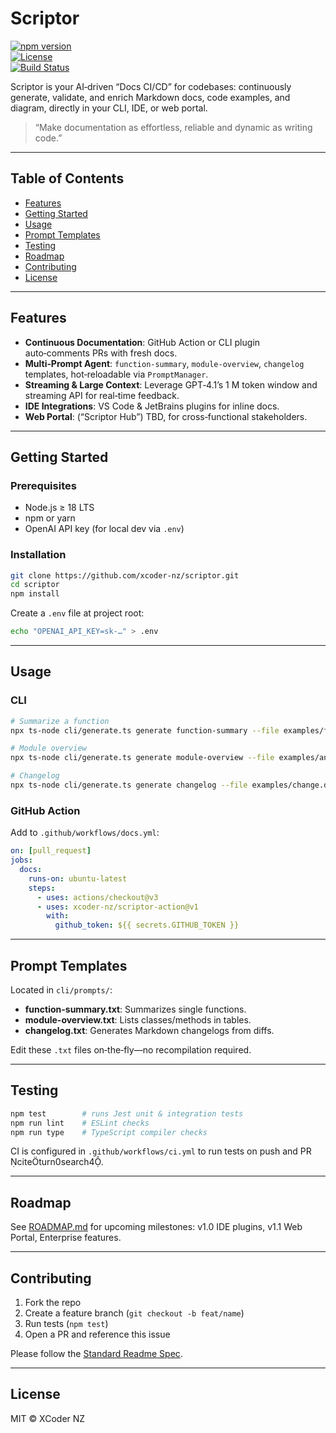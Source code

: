 # Scriptor
  
[![npm version](https://badge.fury.io/js/scriptor.svg)](https://badge.fury.io/js/scriptor)  
[![License](https://img.shields.io/github/license/xcoder-nz/scriptor)](LICENSE)  
[![Build Status](https://github.com/xcoder-nz/scriptor/actions/workflows/ci.yml/badge.svg)](https://github.com/xcoder-nz/scriptor/actions)

Scriptor is your AI‑driven “Docs CI/CD” for codebases: continuously generate, validate, and enrich Markdown docs, code examples, and diagram, directly in your CLI, IDE, or web portal.  

> “Make documentation as effortless, reliable and dynamic as writing code.”

---

## Table of Contents  
- [Features](#features)  
- [Getting Started](#getting-started)  
- [Usage](#usage)  
- [Prompt Templates](#prompt-templates)  
- [Testing](#testing)  
- [Roadmap](#roadmap)  
- [Contributing](#contributing)  
- [License](#license)  

---

## Features  
- **Continuous Documentation**: GitHub Action or CLI plugin auto‑comments PRs with fresh docs.  
- **Multi‑Prompt Agent**: `function-summary`, `module-overview`, `changelog` templates, hot‑reloadable via `PromptManager`.  
- **Streaming & Large Context**: Leverage GPT‑4.1’s 1 M token window and streaming API for real‑time feedback.  
- **IDE Integrations**: VS Code & JetBrains plugins for inline docs.  
- **Web Portal**: (“Scriptor Hub”) TBD, for cross‑functional stakeholders.  

---

## Getting Started

### Prerequisites  
- Node.js ≥ 18 LTS  
- npm or yarn  
- OpenAI API key (for local dev via `.env`) 

### Installation  
```bash
git clone https://github.com/xcoder-nz/scriptor.git
cd scriptor
npm install
```

Create a `.env` file at project root:  
```bash
echo "OPENAI_API_KEY=sk-…" > .env
```

---

## Usage

### CLI  
```bash
# Summarize a function
npx ts-node cli/generate.ts generate function-summary --file examples/foo.py

# Module overview
npx ts-node cli/generate.ts generate module-overview --file examples/analytics.py

# Changelog
npx ts-node cli/generate.ts generate changelog --file examples/change.diff
```

### GitHub Action  
Add to `.github/workflows/docs.yml`:
```yaml
on: [pull_request]
jobs:
  docs:
    runs-on: ubuntu-latest
    steps:
      - uses: actions/checkout@v3
      - uses: xcoder-nz/scriptor-action@v1
        with:
          github_token: ${{ secrets.GITHUB_TOKEN }}
```

---

## Prompt Templates  
Located in `cli/prompts/`:
- **function-summary.txt**: Summarizes single functions.  
- **module-overview.txt**: Lists classes/methods in tables.  
- **changelog.txt**: Generates Markdown changelogs from diffs.  

Edit these `.txt` files on‑the‑fly—no recompilation required.

---

## Testing  
```bash
npm test        # runs Jest unit & integration tests
npm run lint    # ESLint checks
npm run type    # TypeScript compiler checks
```

CI is configured in `.github/workflows/ci.yml` to run tests on push and PR citeturn0search4.

---

## Roadmap  
See [ROADMAP.md](ROADMAP.md) for upcoming milestones: v1.0 IDE plugins, v1.1 Web Portal, Enterprise features.

---

## Contributing  
1. Fork the repo  
2. Create a feature branch (`git checkout -b feat/name`)  
3. Run tests (`npm test`)  
4. Open a PR and reference this issue

Please follow the [Standard Readme Spec](https://github.com/RichardLitt/standard-readme).

---

## License  
MIT © XCoder NZ